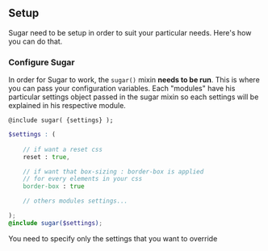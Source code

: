 ## Setup

Sugar need to be setup in order to suit your particular needs. Here's how you can do that.

### Configure Sugar

In order for Sugar to work, the `sugar()` mixin **needs to be run**. This is where you can pass your configuration variables.
Each "modules" have his particular settings object passed in the sugar mixin so each settings will be explained in his respective module.


```fn
@include sugar( {settings} );
```

```scss
$settings : (
	
	// if want a reset css
	reset : true,

	// if want that box-sizing : border-box is applied
	// for every elements in your css
	border-box : true

	// others modules settings...

);
@include sugar($settings);
```

You need to specify only the settings that you want to override